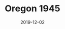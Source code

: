 ---
date: "2019-12-02"
title: "Oregon 1945"
publisher: "Narrative"
external_link: "https://www.narrativemagazine.com/issues/poems-week-2017-2018/poem-week/oregon-1945-stella-wong"
---